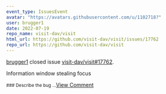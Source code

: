 ```yaml
---
event_type: IssuesEvent
avatar: "https://avatars.githubusercontent.com/u/1102718?"
user: brugger1
date: 2022-07-19
repo_name: visit-dav/visit
html_url: https://github.com/visit-dav/visit/issues/17762
repo_url: https://github.com/visit-dav/visit
---
```


<a href='https://github.com/brugger1' target='_blank'>brugger1</a> closed issue <a href='https://github.com/visit-dav/visit/issues/17762' target='_blank'>visit-dav/visit#17762</a>.

<p>Information window stealing focus</p><small>### Describe the bug...</small><a href='https://github.com/visit-dav/visit/issues/17762' target='_blank'>View Comment</a>